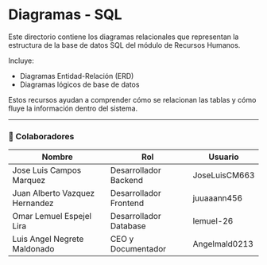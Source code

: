 # Diagramas - SQL

Este directorio contiene los diagramas relacionales que representan la estructura de la base de datos SQL del módulo de Recursos Humanos.

Incluye:
- Diagramas Entidad-Relación (ERD)
- Diagramas lógicos de base de datos

Estos recursos ayudan a comprender cómo se relacionan las tablas y cómo fluye la información dentro del sistema.

---

### 👥 Colaboradores

| Nombre                        | Rol                          | Usuario               |  
|-------------------------------|------------------------------|-----------------------|  
| Jose Luis Campos Marquez      | Desarrollador Backend        | JoseLuisCM663         |  
| Juan Alberto Vazquez Hernandez | Desarrollador Frontend       | juuaaann456           |  
| Omar Lemuel Espejel Lira       | Desarrollador Database       | lemuel-26             |  
| Luis Angel Negrete Maldonado   | CEO y Documentador           | Angelmald0213         |  
